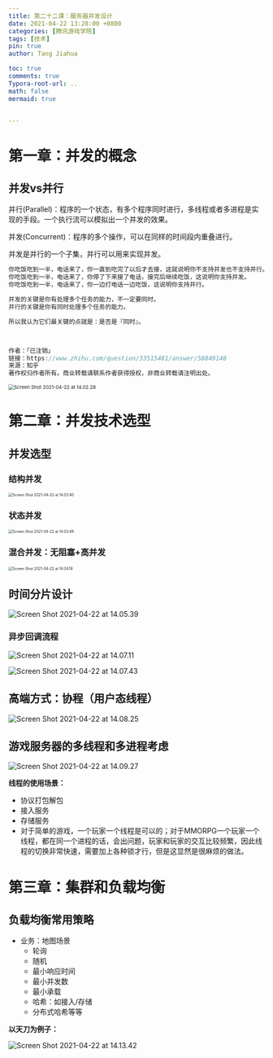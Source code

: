 ```yaml
---
title: 第二十二课：服务器并发设计
date: 2021-04-22 13:28:00 +0800
categories: [腾讯游戏学院]
tags: [技术]
pin: true
author: Tang Jiahua

toc: true
comments: true
Typora-root-url: ..
math: false
mermaid: true


---
```


# 第一章：并发的概念

## 并发vs并行

并行(Parallel)：程序的一个状态，有多个程序同时进行，多线程或者多进程是实现的手段。一个执行流可以模拟出一个并发的效果。

并发(Concurrent)：程序的多个操作，可以在同样的时间段内重叠进行。

并发是并行的一个子集，并行可以用来实现并发。

```c++
你吃饭吃到一半，电话来了，你一直到吃完了以后才去接，这就说明你不支持并发也不支持并行。
你吃饭吃到一半，电话来了，你停了下来接了电话，接完后继续吃饭，这说明你支持并发。
你吃饭吃到一半，电话来了，你一边打电话一边吃饭，这说明你支持并行。

并发的关键是你有处理多个任务的能力，不一定要同时。
并行的关键是你有同时处理多个任务的能力。

所以我认为它们最关键的点就是：是否是『同时』。



作者：「已注销」
链接：https://www.zhihu.com/question/33515481/answer/58849148
来源：知乎
著作权归作者所有。商业转载请联系作者获得授权，非商业转载请注明出处。
```

<img src="/assets/blog_res/2021-04-22-fu-wu-qi-bing-fa-she-ji.assets/Screen%20Shot%202021-04-22%20at%2014.02.28.png" alt="Screen Shot 2021-04-22 at 14.02.28" style="zoom:67%;" />

# 第二章：并发技术选型

## 并发选型

### 结构并发

<img src="/assets/blog_res/2021-04-22-fu-wu-qi-bing-fa-she-ji.assets/Screen%20Shot%202021-04-22%20at%2014.03.40.png" alt="Screen Shot 2021-04-22 at 14.03.40" style="zoom:50%;" />

### 状态并发

<img src="/assets/blog_res/2021-04-22-fu-wu-qi-bing-fa-she-ji.assets/Screen%20Shot%202021-04-22%20at%2014.03.49.png" alt="Screen Shot 2021-04-22 at 14.03.49" style="zoom:50%;" />

### 混合并发：无阻塞+高并发

<img src="/assets/blog_res/2021-04-22-fu-wu-qi-bing-fa-she-ji.assets/Screen%20Shot%202021-04-22%20at%2014.04.18.png" alt="Screen Shot 2021-04-22 at 14.04.18" style="zoom:50%;" />

## 时间分片设计

![Screen Shot 2021-04-22 at 14.05.39](/assets/blog_res/2021-04-22-fu-wu-qi-bing-fa-she-ji.assets/Screen%20Shot%202021-04-22%20at%2014.05.39.png)

### 异步回调流程

![Screen Shot 2021-04-22 at 14.07.11](/assets/blog_res/2021-04-22-fu-wu-qi-bing-fa-she-ji.assets/Screen%20Shot%202021-04-22%20at%2014.07.11.png)

![Screen Shot 2021-04-22 at 14.07.43](/assets/blog_res/2021-04-22-fu-wu-qi-bing-fa-she-ji.assets/Screen%20Shot%202021-04-22%20at%2014.07.43.png)

## 高端方式：协程（用户态线程）

![Screen Shot 2021-04-22 at 14.08.25](/assets/blog_res/2021-04-22-fu-wu-qi-bing-fa-she-ji.assets/Screen%20Shot%202021-04-22%20at%2014.08.25.png)

## 游戏服务器的多线程和多进程考虑

![Screen Shot 2021-04-22 at 14.09.27](/assets/blog_res/2021-04-22-fu-wu-qi-bing-fa-she-ji.assets/Screen%20Shot%202021-04-22%20at%2014.09.27.png)

**线程的使用场景：**

- 协议打包解包
- 接入服务
- 存储服务
- 对于简单的游戏，一个玩家一个线程是可以的；对于MMORPG一个玩家一个线程，都在同一个进程的话，会出问题，玩家和玩家的交互比较频繁，因此线程的切换非常快速，需要加上各种锁才行，但是这显然是很麻烦的做法。

# 第三章：集群和负载均衡

## 负载均衡常用策略

- 业务：地图场景
  - 轮询
  - 随机
  - 最小响应时间
  - 最小并发数
  - 最小承载
  - 哈希：如接入/存储
  - 分布式哈希等等

**以天刀为例子：**

![Screen Shot 2021-04-22 at 14.13.42](/assets/blog_res/2021-04-22-fu-wu-qi-bing-fa-she-ji.assets/Screen%20Shot%202021-04-22%20at%2014.13.42.png)

